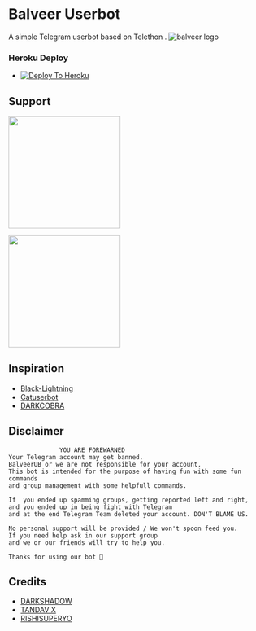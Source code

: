 # Balveer Userbot
A simple Telegram userbot based on Telethon .
![balveer logo](https://te.legra.ph/file/f6eb3a3107d045d8f90c2.jpg)

### Heroku Deploy
  - [![Deploy To Heroku](https://www.herokucdn.com/deploy/button.svg)](https://github.com/PhoenixGamerz/BalveerUserbot)
  
## Support
   <a href="https://t.me/BalveerUB_Updates"><img src="https://img.shields.io/badge/Channel%20Support%3F-yes-green?&style=flat-square?&logo=telegram" width=220px></a></p>
   <a href="https://t.me/BalveerUb_Support"><img src="https://img.shields.io/badge/Group%20Support%3F-yes-green?&style=flat-square?&logo=telegram" width=220px></a></p>
   
## Inspiration
   - [Black-Lightning](https://github.com/keinshin/Black-Lightning)
   - [Catuserbot](https://github.com/TgCatUB/catuserbot)
   - [DARKCOBRA](https://github.com/DARK-COBRA/DARKCOBRA)
   
## Disclaimer

```
              YOU ARE FOREWARNED
Your Telegram account may get banned.   
BalveerUB or we are not responsible for your account, 
This bot is intended for the purpose of having fun with some fun commands 
and group management with some helpfull commands.

If  you ended up spamming groups, getting reported left and right, 
and you ended up in being fight with Telegram 
and at the end Telegram Team deleted your account. DON'T BLAME US.

No personal support will be provided / We won't spoon feed you. 
If you need help ask in our support group 
and we or our friends will try to help you.

Thanks for using our bot 👲
```

## Credits
   - [DARKSHADOW](https://t.me/DARKSHADOW088)
   - [TANDAV X](https://t.me/TANDAV_X)
   - [RISHISUPERYO](https://t.me/RISHISUP3RYO)
